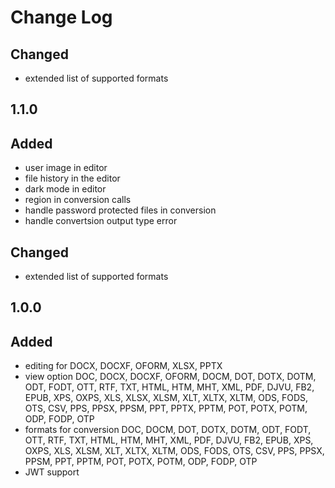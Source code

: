 # Change Log

##
## Changed
- extended list of supported formats

## 1.1.0
## Added
- user image in editor
- file history in the editor
- dark mode in editor
- region in conversion calls
- handle password protected files in conversion
- handle convertsion output type error

## Changed
- extended list of supported formats

## 1.0.0
## Added
- editing for DOCX, DOCXF, OFORM, XLSX, PPTX
- view option DOC, DOCX, DOCXF, OFORM, DOCM, DOT, DOTX, DOTM, ODT, FODT, OTT, RTF, TXT, HTML, HTM, MHT, XML, PDF, DJVU, FB2, EPUB, XPS, OXPS, XLS, XLSX, XLSM, XLT, XLTX, XLTM, ODS, FODS, OTS, CSV, PPS, PPSX, PPSM, PPT, PPTX, PPTM, POT, POTX, POTM, ODP, FODP, OTP
- formats for conversion  DOC, DOCM, DOT, DOTX, DOTM, ODT, FODT, OTT, RTF, TXT, HTML, HTM, MHT, XML, PDF, DJVU, FB2, EPUB, XPS, OXPS, XLS, XLSM, XLT, XLTX, XLTM, ODS, FODS, OTS, CSV, PPS, PPSX, PPSM, PPT, PPTM, POT, POTX, POTM, ODP, FODP, OTP
- JWT support